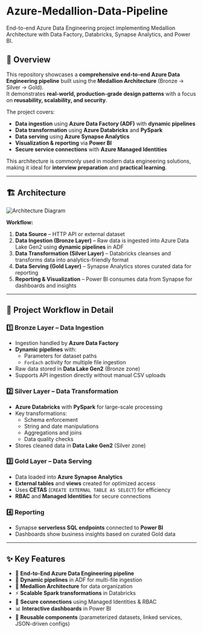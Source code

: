 # Azure-Medallion-Data-Pipeline
End-to-end Azure Data Engineering project implementing Medallion Architecture with Data Factory, Databricks, Synapse Analytics, and Power BI.


## 📌 Overview
This repository showcases a **comprehensive end-to-end Azure Data Engineering pipeline** built using the **Medallion Architecture** (Bronze → Silver → Gold).  
It demonstrates **real-world, production-grade design patterns** with a focus on **reusability, scalability, and security**.

The project covers:
- **Data ingestion** using **Azure Data Factory (ADF)** with **dynamic pipelines**
- **Data transformation** using **Azure Databricks** and **PySpark**
- **Data serving** using **Azure Synapse Analytics**
- **Visualization & reporting** via **Power BI**
- **Secure service connections** with **Azure Managed Identities**

This architecture is commonly used in modern data engineering solutions, making it ideal for **interview preparation** and **practical learning**.

---

## 🏗 Architecture
![Architecture Diagram](arc.png
)

**Workflow:**
1. **Data Source** – HTTP API or external dataset
2. **Data Ingestion (Bronze Layer)** – Raw data is ingested into Azure Data Lake Gen2 using **dynamic pipelines** in ADF
3. **Data Transformation (Silver Layer)** – Databricks cleanses and transforms data into analytics-friendly format
4. **Data Serving (Gold Layer)** – Synapse Analytics stores curated data for reporting
5. **Reporting & Visualization** – Power BI consumes data from Synapse for dashboards and insights

---

## 🔄 Project Workflow in Detail

### **1️⃣ Bronze Layer – Data Ingestion**
- Ingestion handled by **Azure Data Factory**
- **Dynamic pipelines** with:
  - Parameters for dataset paths
  - `ForEach` activity for multiple file ingestion
- Raw data stored in **Data Lake Gen2** (Bronze zone)
- Supports API ingestion directly without manual CSV uploads

### **2️⃣ Silver Layer – Data Transformation**
- **Azure Databricks** with **PySpark** for large-scale processing
- Key transformations:
  - Schema enforcement
  - String and date manipulations
  - Aggregations and joins
  - Data quality checks
- Stores cleaned data in **Data Lake Gen2** (Silver zone)

### **3️⃣ Gold Layer – Data Serving**
- Data loaded into **Azure Synapse Analytics**
- **External tables** and **views** created for optimized access
- Uses **CETAS** (`CREATE EXTERNAL TABLE AS SELECT`) for efficiency
- **RBAC** and **Managed Identities** for secure connections

### **4️⃣ Reporting**
- Synapse **serverless SQL endpoints** connected to **Power BI**
- Dashboards show business insights based on curated Gold data

---

## ✨ Key Features
- 🚀 **End-to-End Azure Data Engineering pipeline**
- 🔄 **Dynamic pipelines** in ADF for multi-file ingestion
- 💎 **Medallion Architecture** for data organization
- ⚡ **Scalable Spark transformations** in Databricks
- 🔐 **Secure connections** using Managed Identities & RBAC
- 📊 **Interactive dashboards** in Power BI
- 🧰 **Reusable components** (parameterized datasets, linked services, JSON-driven configs)




